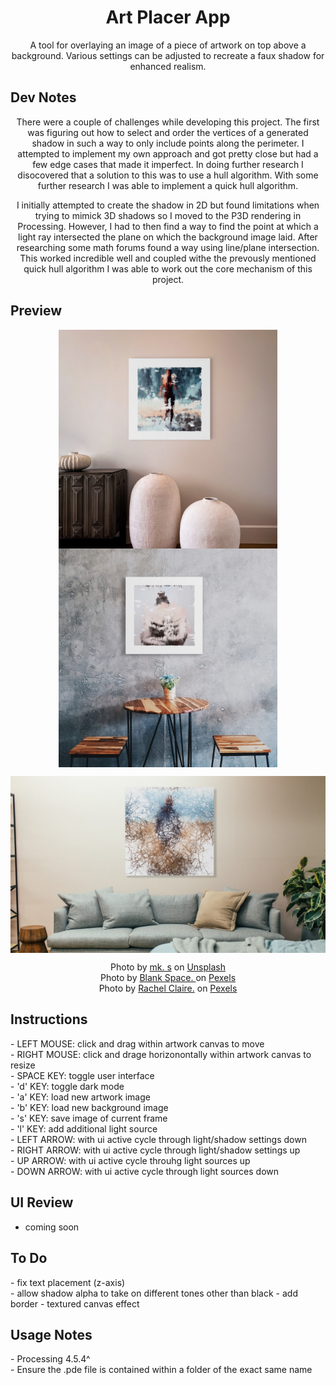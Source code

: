 
<h1 align="center">Art Placer App</h1>

<p align="center">
  A tool for overlaying an image of a piece of artwork on top above a background. 
  Various settings can be adjusted to recreate a faux shadow for enhanced realism. 
</p>

##  Dev Notes
<p align="center">
  There were a couple of challenges while developing this project. The first was figuring out how to 
  select and order the vertices of a generated shadow in such a way to only include points along the perimeter.
  I attempted to implement my own approach and got pretty close but had a few edge cases that made it imperfect. 
  In doing further research I disocovered that a solution to this was to use a hull algorithm. With some further
  research I was able to implement a quick hull algorithm. 
</p>

<p align="center">
  I initially attempted to create the shadow in 2D but found limitations when trying to mimick
  3D shadows so I moved to the P3D rendering in Processing. However, I had to then find a way to find
  the point at which a light ray intersected the plane on which the background image laid. After researching
  some math forums found a way using line/plane intersection. This worked incredible well and coupled withe the 
  prevously mentioned quick hull algorithm I was able to work out the core mechanism of this project. 
</p>

## Preview
<p align="center">
  <img width="350" align="center" src="https://github.com/yahirRendon/creative_coding/blob/main/processing/app_projects/art_placer_app/data/mk-s-yh38-HUCces-unsplash_adj-art-placer.jpg" alt="ui example"/>
  <img width="350" align="center" src="https://github.com/yahirRendon/creative_coding/blob/main/processing/app_projects/art_placer_app/data/pexels-blank-space-2647714_adj-art-placer.jpg" alt="ui example"/>
</p>
<p align="center">
  <img width="700" align="center" src="https://github.com/yahirRendon/creative_coding/blob/main/processing/app_projects/art_placer_app/data/pexels-rachel-claire-4857775_adj-art-placer.jpg" alt="ui example"/>
</p>
<p align="center">
  Photo by <a href="https://unsplash.com/@mk__s?utm_source=unsplash&utm_medium=referral&utm_content=creditCopyText">mk. s</a> on <a href="https://unsplash.com/photos/yh38-HUCces?utm_source=unsplash&utm_medium=referral&utm_content=creditCopyText">Unsplash</a><br>
  Photo by <a href="https://www.pexels.com/photo/green-leafed-potted-plant-on-bistro-table-2647714/](https://www.pexels.com/@blankspace/">Blank Space. </a> on <a href="https://www.pexels.com/photo/green-leafed-potted-plant-on-bistro-table-2647714/">Pexels</a><br>
  Photo by <a href="https://www.pexels.com/@rachel-claire/">Rachel Claire.</a> on <a href="https://www.pexels.com/photo/cozy-sofa-and-bed-in-contemporary-studio-apartment-4857775/">Pexels</a><br> 
  
  
</p>

##  Instructions &nbsp;&nbsp;&nbsp;&nbsp;
<p>
  - LEFT MOUSE: click and drag within artwork canvas to move<br>
  - RIGHT MOUSE: click and drage horizonontally within artwork canvas to resize<br>
  - SPACE KEY: toggle user interface<br>
  - 'd' KEY: toggle dark mode<br>
  - 'a' KEY: load new artwork image<br>
  - 'b' KEY: load new background image<br>
  - 's' KEY: save image of current frame<br>
  - 'l' KEY: add additional light source<br>
  - LEFT ARROW: with ui active cycle through light/shadow settings down<br>
  - RIGHT ARROW: with ui active cycle through light/shadow settings up<br>
  - UP ARROW: with ui active cycle throuhg light sources up<br>
  - DOWN ARROW: with ui active cycle through light sources down<br>
</p>

## UI Review
- coming soon

## To Do
<p>- fix text placement (z-axis)<br>
  - allow shadow alpha to take on different tones other than black
  - add border
  - textured canvas effect
</p>

## Usage Notes
<p>- Processing 4.5.4^
<br>- Ensure the .pde file is contained within a folder of the exact same name
</p>
